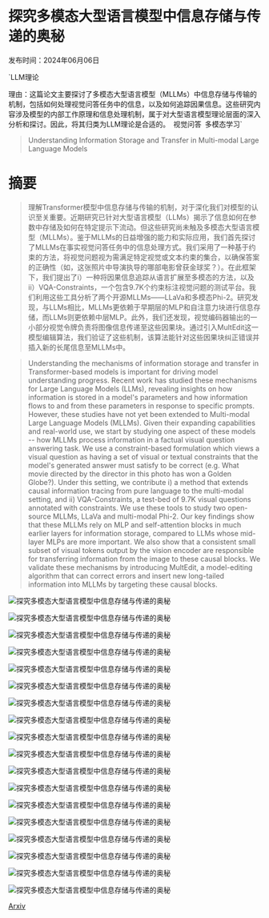# 探究多模态大型语言模型中信息存储与传递的奥秘

发布时间：2024年06月06日

`LLM理论

理由：这篇论文主要探讨了多模态大型语言模型（MLLMs）中信息存储与传输的机制，包括如何处理视觉问答任务中的信息，以及如何追踪因果信息。这些研究内容涉及模型的内部工作原理和信息处理机制，属于对大型语言模型理论层面的深入分析和探讨。因此，将其归类为LLM理论是合适的。` `视觉问答` `多模态学习`

> Understanding Information Storage and Transfer in Multi-modal Large Language Models

# 摘要

> 理解Transformer模型中信息存储与传输的机制，对于深化我们对模型的认识至关重要。近期研究已针对大型语言模型（LLMs）揭示了信息如何在参数中存储及如何在特定提示下流动。但这些研究尚未触及多模态大型语言模型（MLLMs）。鉴于MLLMs的日益增强的能力和实际应用，我们首先探讨了MLLMs在事实视觉问答任务中的信息处理方式。我们采用了一种基于约束的方法，将视觉问题视为需满足特定视觉或文本约束的集合，以确保答案的正确性（如，这张照片中导演执导的哪部电影曾获金球奖？）。在此框架下，我们提出了i）一种将因果信息追踪从语言扩展至多模态的方法，以及ii）VQA-Constraints，一个包含9.7K个约束标注视觉问题的测试平台。我们利用这些工具分析了两个开源MLLMs——LLaVa和多模态Phi-2。研究发现，与LLMs相比，MLLMs更依赖于早期层的MLP和自注意力块进行信息存储，而LLMs则更依赖中层MLP。此外，我们还发现，视觉编码器输出的一小部分视觉令牌负责将图像信息传递至这些因果块。通过引入MultEdit这一模型编辑算法，我们验证了这些机制，该算法能针对这些因果块纠正错误并插入新的长尾信息至MLLMs中。

> Understanding the mechanisms of information storage and transfer in Transformer-based models is important for driving model understanding progress. Recent work has studied these mechanisms for Large Language Models (LLMs), revealing insights on how information is stored in a model's parameters and how information flows to and from these parameters in response to specific prompts. However, these studies have not yet been extended to Multi-modal Large Language Models (MLLMs). Given their expanding capabilities and real-world use, we start by studying one aspect of these models -- how MLLMs process information in a factual visual question answering task. We use a constraint-based formulation which views a visual question as having a set of visual or textual constraints that the model's generated answer must satisfy to be correct (e.g. What movie directed by the director in this photo has won a Golden Globe?). Under this setting, we contribute i) a method that extends causal information tracing from pure language to the multi-modal setting, and ii) VQA-Constraints, a test-bed of 9.7K visual questions annotated with constraints. We use these tools to study two open-source MLLMs, LLaVa and multi-modal Phi-2. Our key findings show that these MLLMs rely on MLP and self-attention blocks in much earlier layers for information storage, compared to LLMs whose mid-layer MLPs are more important. We also show that a consistent small subset of visual tokens output by the vision encoder are responsible for transferring information from the image to these causal blocks. We validate these mechanisms by introducing MultEdit, a model-editing algorithm that can correct errors and insert new long-tailed information into MLLMs by targeting these causal blocks.

![探究多模态大型语言模型中信息存储与传递的奥秘](../../../paper_images/2406.04236/x1.png)

![探究多模态大型语言模型中信息存储与传递的奥秘](../../../paper_images/2406.04236/x2.png)

![探究多模态大型语言模型中信息存储与传递的奥秘](../../../paper_images/2406.04236/x3.png)

![探究多模态大型语言模型中信息存储与传递的奥秘](../../../paper_images/2406.04236/x4.png)

![探究多模态大型语言模型中信息存储与传递的奥秘](../../../paper_images/2406.04236/x5.png)

![探究多模态大型语言模型中信息存储与传递的奥秘](../../../paper_images/2406.04236/x6.png)

![探究多模态大型语言模型中信息存储与传递的奥秘](../../../paper_images/2406.04236/x7.png)

![探究多模态大型语言模型中信息存储与传递的奥秘](../../../paper_images/2406.04236/x8.png)

![探究多模态大型语言模型中信息存储与传递的奥秘](../../../paper_images/2406.04236/x9.png)

![探究多模态大型语言模型中信息存储与传递的奥秘](../../../paper_images/2406.04236/x10.png)

![探究多模态大型语言模型中信息存储与传递的奥秘](../../../paper_images/2406.04236/x11.png)

![探究多模态大型语言模型中信息存储与传递的奥秘](../../../paper_images/2406.04236/x12.png)

![探究多模态大型语言模型中信息存储与传递的奥秘](../../../paper_images/2406.04236/x13.png)

![探究多模态大型语言模型中信息存储与传递的奥秘](../../../paper_images/2406.04236/x14.png)

![探究多模态大型语言模型中信息存储与传递的奥秘](../../../paper_images/2406.04236/x15.png)

![探究多模态大型语言模型中信息存储与传递的奥秘](../../../paper_images/2406.04236/x16.png)

![探究多模态大型语言模型中信息存储与传递的奥秘](../../../paper_images/2406.04236/x17.png)

![探究多模态大型语言模型中信息存储与传递的奥秘](../../../paper_images/2406.04236/x18.png)

[Arxiv](https://arxiv.org/abs/2406.04236)